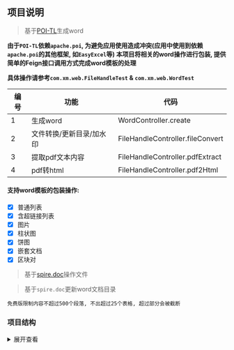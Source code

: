 ## 项目说明

> 基于[POI-TL](http://deepoove.com/poi-tl/)生成word

**由于`POI-TL`依赖`apache.poi`,
为避免应用使用造成冲突(应用中使用到依赖`apache.poi`的其他框架, 如`EasyExcel`等)
本项目将相关的word操作进行包装, 提供简单的Feign接口调用方式完成word模板的处理**

**具体操作请参考`com.xm.web.FileHandleTest` & `com.xm.web.WordTest`**

编号 | 功能 | 代码
--- | ---|---|
1| 生成word| WordController.create
2| 文件转换/更新目录/加水印|FileHandleController.fileConvert
3| 提取pdf文本内容|FileHandleController.pdfExtract
4| pdf转html|FileHandleController.pdf2Html

#### 支持word模板的包装操作:

- [x] 普通列表
- [x] 含超链接列表
- [x] 图片
- [x] 柱状图
- [x] 饼图
- [x] 嵌套文档
- [x] 区块对

> 基于[spire.doc](https://www.e-iceblue.cn/Introduce/Spire-Doc-JAVA.html)操作文件

> 基于`spire.doc`更新word文档目录

`免费版限制内容不超过500个段落, 不出超过25个表格, 超过部分会被截断`

### 项目结构
<details>
<summary>展开查看</summary>
<pre><code>.
├─business-center
│  └─api-center
│      ├─api-center-provider
│      │  └─src
│      │      └─main
│      │          ├─java
│      │          │  └─com
│      │          │      └─xm
│      │          │          └─word
│      │          │              ├─domain
│      │          │              │  └─wrap
│      │          │              └─entity
│      │          └─resources
│      └─api-center-service
│          └─src
│              └─main
│                  ├─java
│                  │  └─com
│                  │      └─xm
│                  │          └─word
│                  │              ├─policy
│                  │              ├─service
│                  │              │  └─impl
│                  │              └─utils
│                  └─resource
└─web-portal
    └─back-center
        └─src
            ├─main
            │  ├─java
            │  │  └─com
            │  │      └─xm
            │  │          └─web
            │  │              └─controller
            │  └─resources
            └─test
                ├─java
                │  └─com
                │      └─xm
                │          └─web
                └─resources
                    ├─static
                    │  ├─file
                    │  └─images
                    └─templates

</code></pre>
</details>